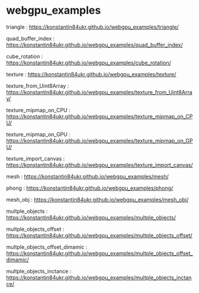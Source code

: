 # webgpu_examples

triangle : https://konstantin84ukr.github.io/webgpu_examples/triangle/

quad_buffer_index : https://konstantin84ukr.github.io/webgpu_examples/quad_buffer_index/

cube_rotation : https://konstantin84ukr.github.io/webgpu_examples/cube_rotation/

texture : https://konstantin84ukr.github.io/webgpu_examples/texture/

texture_from_Uint8Array : https://konstantin84ukr.github.io/webgpu_examples/texture_from_Uint8Array/

texture_mipmap_on_CPU : https://konstantin84ukr.github.io/webgpu_examples/texture_mipmap_on_CPU/

texture_mipmap_on_GPU : https://konstantin84ukr.github.io/webgpu_examples/texture_mipmap_on_GPU/

texture_import_canvas : https://konstantin84ukr.github.io/webgpu_examples/texture_import_canvas/

mesh : https://konstantin84ukr.github.io/webgpu_examples/mesh/

phong : https://konstantin84ukr.github.io/webgpu_examples/phong/

mesh_obj : https://konstantin84ukr.github.io/webgpu_examples/mesh_obj/

multple_objects : https://konstantin84ukr.github.io/webgpu_examples/multple_objects/

multple_objects_offset : https://konstantin84ukr.github.io/webgpu_examples/multple_objects_offset/

multple_objects_offset_dimamic : https://konstantin84ukr.github.io/webgpu_examples/multple_objects_offset_dimamic/

multple_objects_inctance : https://konstantin84ukr.github.io/webgpu_examples/multple_objects_inctance/
